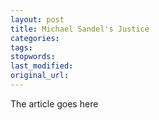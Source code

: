 ```yaml
---
layout: post
title: Michael Sandel's Justice
categories:
tags:
stopwords:
last_modified:
original_url: 
---
```


The article goes here


